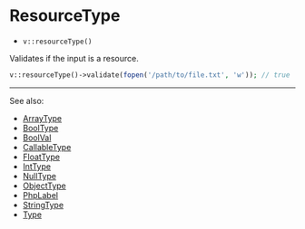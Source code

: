# ResourceType

- `v::resourceType()`

Validates if the input is a resource.

```php
v::resourceType()->validate(fopen('/path/to/file.txt', 'w')); // true
```

***
See also:

  * [ArrayType](ArrayType.md)
  * [BoolType](BoolType.md)
  * [BoolVal](BoolVal.md)
  * [CallableType](CallableType.md)
  * [FloatType](FloatType.md)
  * [IntType](IntType.md)
  * [NullType](NullType.md)
  * [ObjectType](ObjectType.md)
  * [PhpLabel](PhpLabel.md)
  * [StringType](StringType.md)
  * [Type](Type.md)
